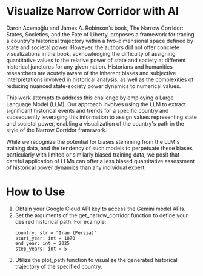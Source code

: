 # Visualize Narrow Corridor with AI

Daron Acemoğlu and James A. Robinson's book, The Narrow Corridor: States, Societies, and the Fate of Liberty, proposes a framework for tracing a country's historical trajectory within a two-dimensional space defined by state and societal power. However, the authors did not offer concrete visualizations in the book, acknowledging the difficulty of assigning quantitative values to the relative power of state and society at different historical junctures for any given nation. Historians and humanities researchers are acutely aware of the inherent biases and subjective interpretations involved in historical analysis, as well as the complexities of reducing nuanced state-society power dynamics to numerical values.

This work attempts to address this challenge by employing a Large Language Model (LLM). Our approach involves using the LLM to extract significant historical events and trends for a specific country and subsequently leveraging this information to assign values representing state and societal power, enabling a visualization of the country's path in the style of the Narrow Corridor framework.

While we recognize the potential for biases stemming from the LLM's training data, and the tendency of such models to perpetuate these biases, particularly with limited or similarly biased training data, we posit that careful application of LLMs can offer a less biased quantitative assessment of historical power dynamics than any individual expert.

# How to Use

1.  Obtain your Google Cloud API key to access the Gemini model APIs.
1.  Set the arguments of the get_narrow_corridor function to define your desired historical path. For example:
	```
	country: str = "Iran (Persia)"
	start_year: int = 1870
	end_year: int = 2025
	step_years: int = 5
	```
1. Utilize the plot_path function to visualize the generated historical trajectory of the specified country.


